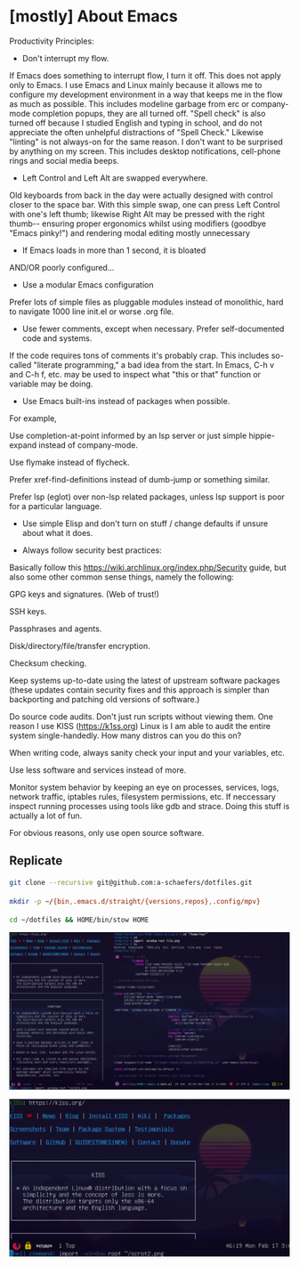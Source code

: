 # [mostly] About Emacs

Productivity Principles:

- Don't interrupt my flow.

If Emacs does something to interrupt flow, I turn it off. This does not apply only to Emacs. I use Emacs and Linux mainly because it allows me to configure my development environment in a way that keeps me in the flow as much as possible. This includes modeline garbage from erc or company-mode completion popups, they are all turned off. "Spell check" is also turned off because I studied English and typing in school, and do not appreciate the often unhelpful distractions of "Spell Check." Likewise "linting" is not always-on for the same reason. I don't want to be surprised by anything on my screen. This includes desktop notifications, cell-phone rings and social media beeps.

- Left Control and Left Alt are swapped everywhere.

Old keyboards from back in the day were actually designed with control closer to the space bar. With this simple swap, one can press Left Control with one's left thumb; likewise Right Alt may be pressed with the right thumb-- ensuring proper ergonomics whilst using modifiers (goodbye "Emacs pinky!") and rendering modal editing mostly unnecessary

- If Emacs loads in more than 1 second, it is bloated

AND/OR poorly configured...

- Use a modular Emacs configuration

Prefer lots of simple files as pluggable modules instead of monolithic, hard to navigate 1000 line init.el or worse .org file.

- Use fewer comments, except when necessary. Prefer self-documented code and systems.

If the code requires tons of comments it's probably crap. This includes so-called "literate programming," a bad idea from the start. In Emacs, C-h v and C-h f, etc. may be used to inspect what "this or that" function or variable may be doing.

- Use Emacs built-ins instead of packages when possible.

For example,

Use completion-at-point informed by an lsp server or just simple hippie-expand instead of company-mode.

Use flymake instead of flycheck.

Prefer xref-find-definitions instead of dumb-jump or something similar.

Prefer lsp (eglot) over non-lsp related packages, unless lsp support is poor for a particular language.

- Use simple Elisp and don't turn on stuff / change defaults if unsure about what it does.

- Always follow security best practices:

Basically follow this https://wiki.archlinux.org/index.php/Security guide, but also some other common sense things, namely the following:

GPG keys and signatures. (Web of trust!)

SSH keys.

Passphrases and agents.

Disk/directory/file/transfer encryption.

Checksum checking.

Keep systems up-to-date using the latest of upstream software packages (these updates contain security fixes and this approach is simpler than backporting and patching old versions of software.)

Do source code audits. Don't just run scripts without viewing them. One reason I use KISS (https://k1ss.org) Linux is I am able to audit the entire system single-handedly. How many distros can you do this on?

When writing code, always sanity check your input and your variables, etc.

Use less software and services instead of more.

Monitor system behavior by keeping an eye on processes, services, logs, network traffic, iptables rules, filesystem permissions, etc. If neccessary inspect running processes using tools like gdb and strace. Doing this stuff is actually a lot of fun.

For obvious reasons, only use open source software.

## Replicate
```bash
git clone --recursive git@github.com:a-schaefers/dotfiles.git

mkdir -p ~/{bin,.emacs.d/straight/{versions,repos},.config/mpv}

cd ~/dotfiles && HOME/bin/stow HOME
```

![scrot](scrot1.png)

![scrot](scrot2.png)
